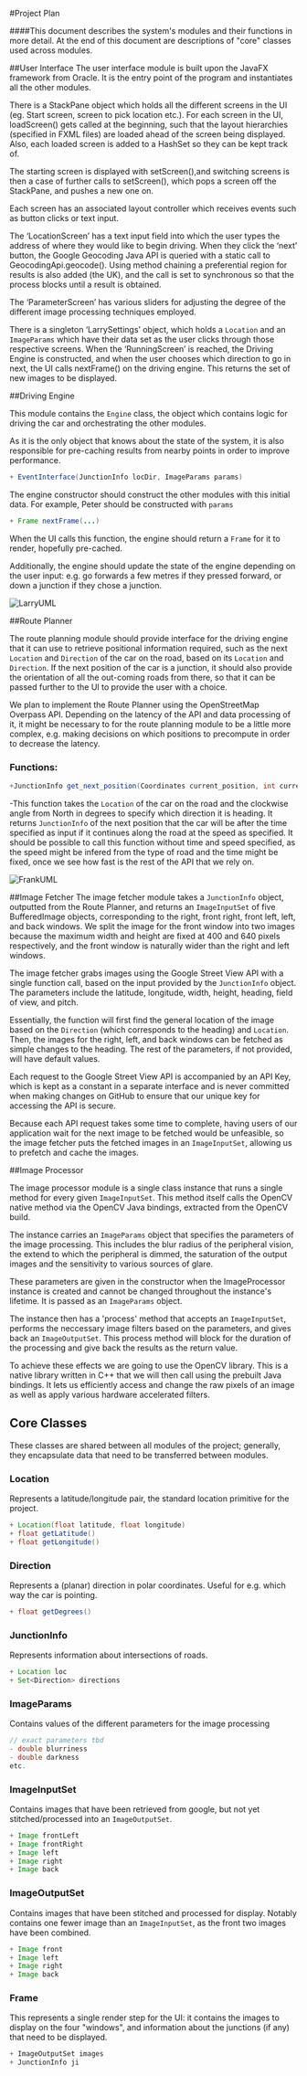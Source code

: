 #Project Plan

####This document describes the system's modules and their functions in more detail.
At the end of this document are descriptions of "core" classes used across modules.

##User Interface
The user interface module is built upon the JavaFX framework from Oracle. It is the entry point of the program and instantiates all the other modules. 

There is a StackPane object which holds all the different screens in the UI (eg. Start screen, screen to pick location etc.). For each screen in the UI, loadScreen() gets called at the beginning, such that the layout hierarchies (specified in FXML files) are loaded ahead of the screen being displayed. Also, each loaded screen is added to a HashSet so they can be kept track of.

The starting screen is displayed with setScreen(),and switching screens is then a case of further calls to setScreen(), which pops a screen off the StackPane, and pushes a new one on.

Each screen has an associated layout controller which receives events such as button clicks or text input.

The ‘LocationScreen’ has a text input field into which the user types the address of where they would like to begin driving. When they click the ‘next’ button, the Google Geocoding Java API is queried with a static call to GeocodingApi.geocode(). Using method chaining a preferential region for results is also added (the UK), and the call is set to synchronous so that the process blocks until a result is obtained.

The ‘ParameterScreen’ has various sliders for adjusting the degree of the different image processing techniques employed. 

There is a singleton ‘LarrySettings’ object, which holds a `Location` and an `ImageParams` which have their data set as the user clicks through those respective screens. When the ‘RunningScreen’ is reached, the Driving Engine is constructed, and when the user chooses which direction to go in next, the UI calls nextFrame() on the driving engine. This returns the set of new images to be displayed.


##Driving Engine

This module contains the `Engine` class,
the object which contains logic for driving the car
and orchestrating the other modules.

As it is the only object that knows about the state of the system,
it is also responsible for pre-caching results from nearby points
in order to improve performance.

```java
+ EventInterface(JunctionInfo locDir, ImageParams params)
```

The engine constructor should construct the other modules with this initial data.
For example, Peter should be constructed with `params`

```java
+ Frame nextFrame(...)
```

When the UI calls this function,
the engine should return a `Frame` for it to render, hopefully pre-cached.

Additionally, the engine should update the state of the engine
depending on the user input: e.g. go forwards a few metres if they pressed forward,
or down a junction if they chose a junction.

![LarryUML](https://github.com/teamdelta2016/TeamDelta/blob/master/Documentation/LarryUML.png)

##Route Planner

The route planning module should provide interface for the driving engine that it can use to retrieve positional information required, such as the next `Location` and `Direction` of the car on the road, based on its `Location` and `Direction`. If the next position of the car is a junction, it should also provide the orientation of all the out-coming roads from there, so that it can be passed further to the UI to provide the user with a choice.

We plan to implement the Route Planner using the OpenStreetMap Overpass API. Depending on the latency of the API and data processing of it, it might be necessary to for the route planning module to be a little more complex, e.g. making decisions on which positions to precompute in order to decrease the latency. 

### Functions: 
```java
+JunctionInfo get_next_position(Coordinates current_position, int current_orientation, int speed, int time)
```
-This function takes the `Location` of the car on the road and the clockwise angle from North in degrees to specify which direction it is heading. It returns `JunctionInfo` of the next position that the car will be after the time specified as input if it continues along the road at the speed as specified. It should be possible to call this function without time and speed specified, as the speed might be infered from the type of road and the time might be fixed, once we see how fast is the rest of the API that we rely on.

![FrankUML](https://github.com/teamdelta2016/TeamDelta/blob/master/Documentation/FrankUML.png)

##Image Fetcher
The image fetcher module takes a `JunctionInfo` object, outputted from the Route Planner, and returns an `ImageInputSet` 
of five BufferedImage objects, corresponding to the right, front right, front left, left, and back windows. We split the image
for the front window into two images because the maximum width and height are fixed at 400 and 640 pixels respectively, and 
the front window is naturally wider than the right and left windows. 

The image fetcher grabs images using the Google Street View API with a single function call, based on the input provided
by the `JunctionInfo` object. The parameters include the latitude, longitude, width, height, heading, field of view, and pitch.

Essentially, the function will first find the general location of the image based on the `Direction` (which corresponds to the
heading) and `Location`. Then, the images for the right, left, and back windows can be fetched as simple changes to 
the heading. The rest of the parameters, if not provided, will have default values. 

Each request to the Google Street View API is accompanied by an API Key, which is kept as a constant in a separate 
interface and is never committed when making changes on GitHub to ensure that our unique key for accessing the API is secure. 

Because each API request takes some time to complete, having users of our application wait for the next image to be fetched
would be unfeasible, so the image fetcher puts the fetched images in an `ImageInputSet`, allowing us to prefetch and 
cache the images.


##Image Processor

The image processor module is a single class instance that runs a single method for every given `ImageInputSet`. This method itself calls the OpenCV native method via the OpenCV Java bindings, extracted from the OpenCV build.

The instance carries an `ImageParams` object that specifies the parameters of the image processing. This includes the blur radius of the peripheral vision, the extend to which the peripheral is dimmed, the saturation of the output images and the sensitivity to various sources of glare.

These parameters are given in the constructor when the ImageProcessor instance is created and cannot be changed throughout the instance's lifetime. It is passed as an `ImageParams` object.

The instance then has a 'process' method that accepts an `ImageInputSet`, performs the neccessary image filters based on the parameters, and gives back an `ImageOutputSet`. This process method will block for the duration of the processing and give back the results as the return value.

To achieve these effects we are going to use the OpenCV library. This is a native library written in C++ that we will then call using the prebuilt Java bindings. It lets us efficiently access and change the raw pixels of an image as well as apply various hardware accelerated filters.


## Core Classes
These classes are shared between all modules of the project;
generally, they encapsulate data that need to be transferred
between modules.

### Location
Represents a latitude/longitude pair,
the standard location primitive for the project.

```java
+ Location(float latitude, float longitude)
+ float getLatitude()
+ float getLongitude()
```

### Direction
Represents a (planar) direction in polar coordinates.
Useful for e.g. which way the car is pointing.

```java
+ float getDegrees()
```

### JunctionInfo
Represents information about intersections of roads.

```java
+ Location loc
+ Set<Direction> directions
```

### ImageParams
Contains values of the different parameters for the image processing

```java
// exact parameters tbd
- double blurriness
- double darkness
etc.
```

### ImageInputSet
Contains images that have been retrieved from google,
but not yet stitched/processed into an `ImageOutputSet`.

```java
+ Image frontLeft
+ Image frontRight
+ Image left
+ Image right
+ Image back
```

### ImageOutputSet
Contains images that have been stitched and processed for display.
Notably contains one fewer image than an `ImageInputSet`,
as the front two images have been combined.

```java
+ Image front
+ Image left
+ Image right
+ Image back
```

### Frame
This represents a single render step for the UI:
it contains the images to display on the four "windows",
and information about the junctions (if any) that need to be displayed.

```java
+ ImageOutputSet images
+ JunctionInfo ji
```

